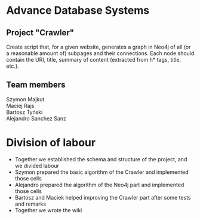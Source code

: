 # Advance Database Systems

## Project "Crawler"

Create script that, for a given website, generates a graph in Neo4j of
all (or a reasonable amount of) subpages and their connections. Each
node should contain the URI, title, summary of content (extracted from
h\* tags, title, etc.).

## Team members

Szymon Majkut  
Maciej Rajs  
Bartosz Tyński  
Alejandro Sanchez Sanz

# Division of labour

* Together we established the schema and structure of the project, and we divided labour
* Szymon prepared the basic algorithm of the Crawler and implemented those cells
* Alejandro prepared the algorithm of the Neo4j part and implemented those cells
* Bartosz and Maciek helped improving the Crawler part after some tests and remarks
* Together we wrote the wiki